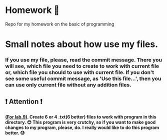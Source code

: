 # Homework :eyes:
Repo for my homework on the basic of programming
# **Small notes about how use my files.**
### If you use my file, please, read the commit message. There you will see, which file you need to create to work with current file or, which file you should to use with current file. If you don't see some useful commit message, as 'Use this file...', then you can use only current file without any addition files.
## **:exclamation: Attention :exclamation:**
#### [(For lab.9)](https://github.com/SconeScone/Homework/tree/master/lab.9(external%20sort)). Create 6 or 4 .txt(6 better) files to work with program in this directory. :blush: This program is very crutchy, so if you want to make good changes to my program, please, do. I really would like to do this program better. :sweat:
